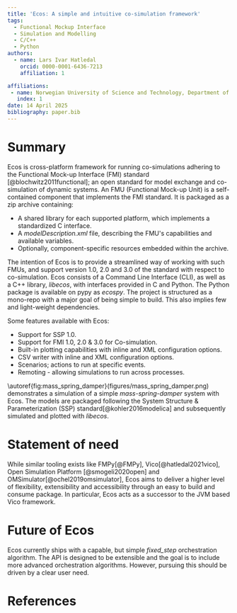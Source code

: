 ```yaml
---
title: 'Ecos: A simple and intuitive co-simulation framework'
tags:
  - Functional Mockup Interface
  - Simulation and Modelling
  - C/C++
  - Python
authors:
  - name: Lars Ivar Hatledal
    orcid: 0000-0001-6436-7213
    affiliation: 1

affiliations:
 - name: Norwegian University of Science and Technology, Department of ICT and Natural Sciences, Norway
   index: 1
date: 14 April 2025
bibliography: paper.bib
---
```


# Summary

Ecos is cross-platform framework for running co-simulations adhering to the Functional Mock-up Interface (FMI) standard [@blochwitz2011functional]; 
an open standard for model exchange and co-simulation of dynamic systems.
An FMU (Functional Mock-up Unit) is a self-contained component that implements the FMI standard.
It is packaged as a zip archive containing:
- A shared library for each supported platform, which implements a standardized C interface.
- A *modelDescription.xml* file, describing the FMU's capabilities and available variables.
- Optionally, component-specific resources embedded within the archive.

The intention of Ecos is to provide a streamlined way of working with such FMUs, and support version 1.0, 2.0 and 3.0 of the standard with respect to co-simulation.
Ecos consists of a Command Line Interface (CLI), as well as a C++ library, _libecos_, with interfaces provided in C and Python. The Python package is available on pypy as _ecospy_.
The project is structured as a mono-repo with a major goal of being simple to build. This also implies few and light-weight dependencies.

Some features available with Ecos:

* Support for SSP 1.0.
* Support for FMI 1.0, 2.0 & 3.0 for Co-simulation.
* Built-in plotting capabilities with inline and XML configuration options.
* CSV writer with inline and XML configuration options.
* Scenarios; actions to run at specific events.
* Remoting - allowing simulations to run across processes.


\autoref{fig:mass_spring_damper}(figures/mass_spring_damper.png) demonstrates a simulation of a simple *mass-spring-damper* system with Ecos. 
The models are packaged following the System Structure & Parameterization (SSP) standard[@kohler2016modelica]
and subsequently simulated and plotted with _libecos_.


# Statement of need

While similar tooling exists like FMPy[@FMPy], Vico[@hatledal2021vico], Open Simulation Platform [@smogeli2020open] and OMSimulator[@ochel2019omsimulator], 
Ecos aims to deliver a higher level of flexibility, extensibility and accessibility through an easy to build and consume
package. In particular, Ecos acts as a successor to the JVM based Vico framework. 


# Future of Ecos

Ecos currently ships with a capable, but simple _fixed_step_ orchestration algorithm. 
The API is designed to be extensible and the goal is to include more advanced orchestration algorithms. 
However, pursuing this should be driven by a clear user need.


# References